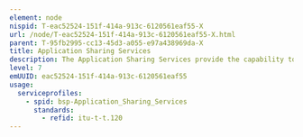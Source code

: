 ```yaml
---
element: node
nispid: T-eac52524-151f-414a-913c-6120561eaf55-X
url: /node/T-eac52524-151f-414a-913c-6120561eaf55-X.html
parent: T-95fb2995-cc13-45d3-a055-e97a438969da-X
title: Application Sharing Services
description: The Application Sharing Services provide the capability to share an application's user interface over the network infrastructure. All participating actors can view and use the shared application simultaneously.
level: 7
emUUID: eac52524-151f-414a-913c-6120561eaf55
usage:
  serviceprofiles:
    - spid: bsp-Application_Sharing_Services
      standards:
        - refid: itu-t-t.120
---
```

